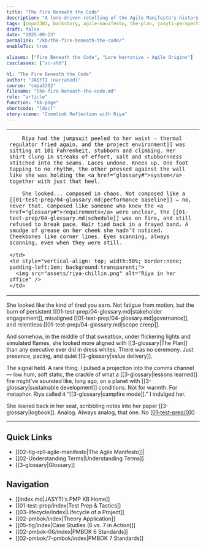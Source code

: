 ```yaml
---
title: "The Fire Beneath the Code"
description: "A lore-driven retelling of the Agile Manifesto's history, told by JASYTI — part myth, part memory, all Plan."
tags: [cmpa3302, backstory, agile-manifesto, the-plan, jasyti-perspective, lore-narrative, manifesto-origins, "filename:the-fire-beneath-the-code.md"]
draft: false
date: "2025-09-23"
permalink: "/kb/the-fire-beneath-the-code/"
enableToc: true

aliases: ["Fire Beneath the Code", "Lore Narrative — Agile Origins"]
cssclasses: ["sc-std"]

h1: "The Fire Beneath the Code"
author: "JASYTI (narrated)"
course: "cmpa3302"
filename: "the-fire-beneath-the-code.md"
role: "article"
function: "kb-page"
shortcode: "[doc]"
story-scene: "Commlink Reflection with Riya"
---
```



<table style="border-collapse: collapse; border: none; width:100%;">
  <tr>
    <td style="vertical-align: top; width:50%; border:none; padding-right:1em; color:inherit; background:transparent;">

		Riya had the jumpsuit peeled to her waist — thermal regulator fried again, and the project environment]] was sitting at 101 Fahrenheit, stubborn and climbing. Her shirt clung in streaks of effort, salt and stubbornness stitched into the seams. Laces undone. Knees up. One foot tapping to no rhythm, the other pressed against the wall like she was holding the <a href="glossary#">system</a>  together with just that heel.
      
        She looked... composed in chaos. Not composed like a [[01-test-prep/04-glossary.md|performance baseline]] — no, never that. Composed like someone who knew the <a href="glossary#">requirements</a> were unclear, the [[01-test-prep/04-glossary.md|schedule]] was on fire, and still refused to break pace. Hair tied back in a frayed band. A smudge of grease on her cheek she hadn’t noticed. Cheekbones like corner lines. Eyes scanning, always scanning, even when they were still.
      
    </td>
    <td style="vertical-align: top; width:50%; border:none; padding-left:1em; background:transparent;">
      <img src="assets/riya-chillin.png" alt="Riya in her office" />
    </td>
  </tr>
</table>She looked like the kind of tired you earn. Not fatigue from motion, but the burn of persistent [[01-test-prep/04-glossary.md|stakeholder engagement]], misaligned [[01-test-prep/04-glossary.md|governance]], and relentless [[01-test-prep/04-glossary.md|scope creep]].

And somehow, in the middle of that sweatbox, under flickering lights and simulated flames, she looked more aligned with [[3-glossary|The Plan]] than any executive ever did in dress whites. There was no ceremony. Just presence, pacing, and quiet [[3-glossary|value delivery]].

The signal held. A rare thing. I pulsed a projection into the comms channel — low hum, soft static, the crackle of what a [[3-glossary|lessons learned]] fire might've sounded like, long ago, on a planet with [[3-glossary|sustainable development]] conditions. Not for warmth. For metaphor. Riya called it “[[3-glossary|campfire mode]].” I indulged her.

She leaned back in her seat, scribbling notes into her paper [[3-glossary|logbook]]. Analog. Always analog, that one. No [[01-test-prep/0]()]()

---
## Quick Links
- [[02-tlg-rp1-agile-manifesto|The Agile Manifesto]]|
- [[02-Understanding Terms|Understanding Terms]]
- [[3-glossary|Glossary]]
## Navigation
- [[index.md|JASYTI's PMP KB Home]]
- [[01-test-prep/index|Test Prep & Tactics]]
- [[03-lifecycle/index|Lifecycle of a Project]]
- [[02-pmbok/index|Theory Application]]
- [[05-tlg/index|Case Studies (6 vs. 7 in Action)]]
- [[02-pmbok-06/index|PMBOK 6 Standards]]
- [[02-pmbok/7-pmbok/index|PMBOK 7 Standards]]

